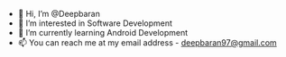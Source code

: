 - 👋 Hi, I’m @Deepbaran
- 👀 I’m interested in Software Development
- 🌱 I’m currently learning Android Development
- 📫 You can reach me at my email address - deepbaran97@gmail.com

<!--- - 💞️ I’m looking to collaborate on ... --->

<!---
Deepbaran/Deepbaran is a ✨ special ✨ repository because its `README.md` (this file) appears on your GitHub profile.
You can click the Preview link to take a look at your changes.
--->
